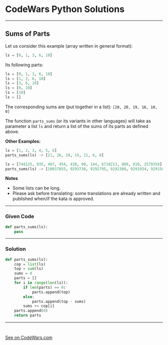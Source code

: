 # CodeWars Python Solutions

---

## Sums of Parts


Let us consider this example (array written in general format):

```python
ls = [0, 1, 3, 6, 10]
```

Its following parts:

```python
ls = [0, 1, 3, 6, 10]
ls = [1, 3, 6, 10]
ls = [3, 6, 10]
ls = [6, 10]
ls = [10]
ls = []
```


The corresponding sums are (put together in a list): `[20, 20, 19, 16, 10, 0]`

The function `parts_sums` (or its variants in other languages) will take as parameter a list `ls` and return a list of the sums of its parts as defined above.

**Other Examples:**

```python
ls = [1, 2, 3, 4, 5, 6]
parts_sums(ls) -> [21, 20, 18, 15, 11, 6, 0]

ls = [744125, 935, 407, 454, 430, 90, 144, 6710213, 889, 810, 2579358]
parts_sums(ls) -> [10037855, 9293730, 9292795, 9292388, 9291934, 9291504, 9291414, 9291270, 2581057, 2580168, 2579358, 0]
```

**Notes**

* Some lists can be long.
* Please ask before translating: some translations are already written and published when/if the kata is approved.



---

### Given Code


```python
def parts_sums(ls):
    pass
```

---

### Solution 


```python
def parts_sums(ls):
    cop = list(ls)
    top = sum(ls)
    sums = 0
    parts = []
    for i in range(len(ls)):
        if len(parts) == 0:
            parts.append(top)
        else:
            parts.append(top - sums)
        sums += cop[i]
    parts.append(0)
    return parts
```

---

#


[See on CodeWars.com](https://www.codewars.com/kata/5ce399e0047a45001c853c2b)
